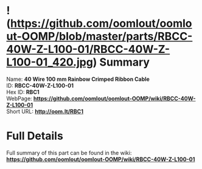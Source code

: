 
!(https://github.com/oomlout/oomlout-OOMP/blob/master/parts/RBCC-40W-Z-L100-01/RBCC-40W-Z-L100-01_420.jpg)
Summary
=================
  
Name: __40 Wire 100 mm Rainbow Crimped Ribbon Cable__    
ID: __RBCC-40W-Z-L100-01__   
Hex ID: __RBC1__   
WebPage: __https://github.com/oomlout/oomlout-OOMP/wiki/RBCC-40W-Z-L100-01__   
Short URL: __http://oom.lt/RBC1__   

Full Details
==========================
Full summary of this part can be found in the wiki:   
__https://github.com/oomlout/oomlout-OOMP/wiki/RBCC-40W-Z-L100-01__    

